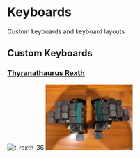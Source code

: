 # Keyboards

Custom keyboards and keyboard layouts

## Custom Keyboards

### [Thyranathaurus Rexth](https://github.com/erhickey/t_rexth)

<img src="https://raw.githubusercontent.com/erhickey/t_rexth_36/refs/heads/main/pics/t_rexth.jpg" alt="t-rexth-36" width="200"/>
<img src="https://raw.githubusercontent.com/erhickey/t_rexth_30/refs/heads/main/pics/choc30_double.jpg" alt="t-rexth-30" width="200"/>
